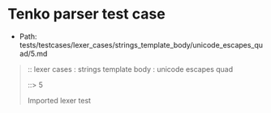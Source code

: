# Tenko parser test case

- Path: tests/testcases/lexer_cases/strings_template_body/unicode_escapes_quad/5.md

> :: lexer cases : strings template body : unicode escapes quad
>
> ::> 5
>
> Imported lexer test
>
> <template body> unicode escapes with invalid content

## FAIL

## Input

`````js
`${"-->"}\uxxxx${"<--"}`
`````

## Output

_Note: the whole output block is auto-generated. Manual changes will be overwritten!_

Below follow outputs in four parsing modes: sloppy mode, strict mode script goal, module goal, web compat mode (always sloppy).

Note that the output parts are auto-generated by the test runner to reflect actual result.

### Sloppy mode

Parsed with script goal and as if the code did not start with strict mode header.

`````
throws: Parser error!
  Template contained an illegal escape, these are only allowed in _tagged_ templates in >=ES2018

`${"-->"}\uxxxx${"<--"}`
        ^^^^^^^^^------- error
`````

### Strict mode

Parsed with script goal but as if it was starting with `"use strict"` at the top.

_Output same as sloppy mode._

### Module goal

Parsed with the module goal.

_Output same as sloppy mode._

### Web compat mode

Parsed in sloppy script mode but with the web compat flag enabled.

_Output same as sloppy mode._
